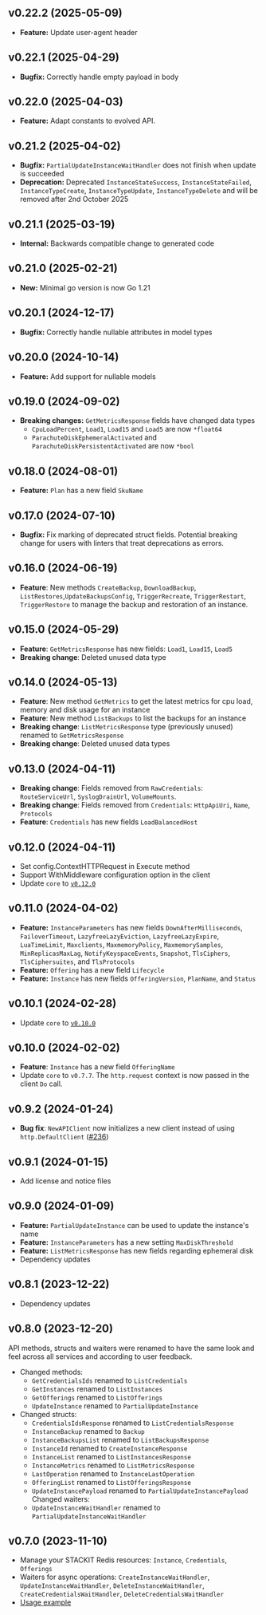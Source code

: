 ## v0.22.2 (2025-05-09)
- **Feature:** Update user-agent header

## v0.22.1 (2025-04-29)
- **Bugfix:** Correctly handle empty payload in body

## v0.22.0 (2025-04-03)
  - **Feature:** Adapt constants to evolved API.
  
## v0.21.2 (2025-04-02)
- **Bugfix:** `PartialUpdateInstanceWaitHandler` does not finish when update is succeeded
- **Deprecation:** Deprecated `InstanceStateSuccess`, `InstanceStateFailed`, `InstanceTypeCreate`, `InstanceTypeUpdate`, `InstanceTypeDelete` and will be removed after 2nd October 2025

## v0.21.1 (2025-03-19)
- **Internal:** Backwards compatible change to generated code

## v0.21.0 (2025-02-21)
- **New:** Minimal go version is now Go 1.21

## v0.20.1 (2024-12-17)

- **Bugfix:** Correctly handle nullable attributes in model types

## v0.20.0 (2024-10-14)

- **Feature:** Add support for nullable models

## v0.19.0 (2024-09-02)

- **Breaking changes:** `GetMetricsResponse` fields have changed data types
  - `CpuLoadPercent`, `Load1`, `Load15` and `Load5` are now `*float64`
  - `ParachuteDiskEphemeralActivated` and `ParachuteDiskPersistentActivated` are now `*bool`

## v0.18.0 (2024-08-01)

- **Feature:** `Plan` has a new field `SkuName`

## v0.17.0 (2024-07-10)

- **Bugfix:** Fix marking of deprecated struct fields. Potential breaking change for users with linters that treat deprecations as errors.

## v0.16.0 (2024-06-19)

- **Feature**: New methods `CreateBackup`, `DownloadBackup`, `ListRestores`,`UpdateBackupsConfig`, `TriggerRecreate`, `TriggerRestart`, `TriggerRestore` to manage the backup and restoration of an instance.

## v0.15.0 (2024-05-29)

- **Feature**: `GetMetricsResponse` has new fields: `Load1`, `Load15`, `Load5`
- **Breaking change**: Deleted unused data type

## v0.14.0 (2024-05-13)

- **Feature**: New method `GetMetrics` to get the latest metrics for cpu load, memory and disk usage for an instance
- **Feature**: New method `ListBackups` to list the backups for an instance
- **Breaking change**: `ListMetricsResponse` type (previously unused) renamed to `GetMetricsResponse`
- **Breaking change**: Deleted unused data types

## v0.13.0 (2024-04-11)

- **Breaking change**: Fields removed from `RawCredentials`: `RouteServiceUrl`, `SyslogDrainUrl`, `VolumeMounts`.
- **Breaking change**: Fields removed from `Credentials`: `HttpApiUri`, `Name`, `Protocols`
- **Feature**: `Credentials` has new fields `LoadBalancedHost`

## v0.12.0 (2024-04-11)

- Set config.ContextHTTPRequest in Execute method
- Support WithMiddleware configuration option in the client
- Update `core` to [`v0.12.0`](../../core/CHANGELOG.md#v0120-2024-04-11)

## v0.11.0 (2024-04-02)

- **Feature:** `InstanceParameters` has new fields `DownAfterMilliseconds`, `FailoverTimeout`, `LazyfreeLazyEviction`, `LazyfreeLazyExpire`, `LuaTimeLimit`, `Maxclients`, `MaxmemoryPolicy`, `MaxmemorySamples`, `MinReplicasMaxLag`, `NotifyKeyspaceEvents`, `Snapshot`, `TlsCiphers`, `TlsCiphersuites`, and `TlsProtocols`
- **Feature:** `Offering` has a new field `Lifecycle`
- **Feature:** `Instance` has new fields `OfferingVersion`, `PlanName`, and `Status`

## v0.10.1 (2024-02-28)

- Update `core` to [`v0.10.0`](../../core/CHANGELOG.md#v0100-2024-02-27)

## v0.10.0 (2024-02-02)

- **Feature**: `Instance` has a new field `OfferingName`
- Update `core` to `v0.7.7`. The `http.request` context is now passed in the client `Do` call.

## v0.9.2 (2024-01-24)

- **Bug fix**: `NewAPIClient` now initializes a new client instead of using `http.DefaultClient` ([#236](https://github.com/stackitcloud/stackit-sdk-go/issues/236))

## v0.9.1 (2024-01-15)

- Add license and notice files

## v0.9.0 (2024-01-09)

- **Feature:** `PartialUpdateInstance` can be used to update the instance's name
- **Feature:** `InstanceParameters` has a new setting `MaxDiskThreshold`
- **Feature:** `ListMetricsResponse` has new fields regarding ephemeral disk
- Dependency updates

## v0.8.1 (2023-12-22)

- Dependency updates

## v0.8.0 (2023-12-20)

API methods, structs and waiters were renamed to have the same look and feel across all services and according to user feedback.

- Changed methods:
  - `GetCredentialsIds` renamed to `ListCredentials`
  - `GetInstances` renamed to `ListInstances`
  - `GetOfferings` renamed to `ListOfferings`
  - `UpdateInstance` renamed to `PartialUpdateInstance`
- Changed structs:
  - `CredentialsIdsResponse` renamed to `ListCredentialsResponse`
  - `InstanceBackup` renamed to `Backup`
  - `InstanceBackupsList` renamed to `ListBackupsResponse`
  - `InstanceId` renamed to `CreateInstanceResponse`
  - `InstanceList` renamed to `ListInstancesResponse`
  - `InstanceMetrics` renamed to `ListMetricsResponse`
  - `LastOperation` renamed to `InstanceLastOperation`
  - `OfferingList` renamed to `ListOfferingsResponse`
  - `UpdateInstancePayload` renamed to `PartialUpdateInstancePayload`
    Changed waiters:
  - `UpdateInstanceWaitHandler` renamed to `PartialUpdateInstanceWaitHandler`

## v0.7.0 (2023-11-10)

- Manage your STACKIT Redis resources: `Instance`, `Credentials`, `Offerings`
- Waiters for async operations: `CreateInstanceWaitHandler`, `UpdateInstanceWaitHandler`, `DeleteInstanceWaitHandler`, `CreateCredentialsWaitHandler`, `DeleteCredentialsWaitHandler`
- [Usage example](https://github.com/stackitcloud/stackit-sdk-go/tree/main/examples/redis)
